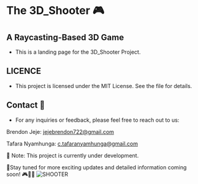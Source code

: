 # The 3D_Shooter 🎮

## A Raycasting-Based 3D Game

- This is a landing page for the 3D_Shooter Project.

## LICENCE
- This project is licensed under the MIT License. See the <LICENCE></LICENCE> file for details.

## Contact 🎉

- For any inquiries or feedback, please feel free to reach out to us:

Brendon Jeje:      <jejebrendon722@gmail.com>

Tafara Nyamhunga:  <c.tafaranyamhunga@gmail.com>

📌 Note: This project is currently under development.

📍Stay tuned for more exciting updates and detailed information coming soon! 🎮🚀✨
![SHOOTER](https://github.com/elyse502/AirBnB_clone/assets/125453474/ab3c1e01-2b98-47ae-96b7-37c07c85a2f1)
